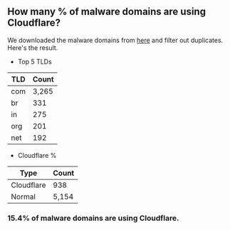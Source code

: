 ## How many % of malware domains are using Cloudflare?


We downloaded the malware domains from [here](https://urlhaus.abuse.ch) and filter out duplicates.
Here's the result.


[//]: # (start replacement)


- Top 5 TLDs

| TLD | Count |
| --- | --- |
| com | 3,265 |
| br | 331 |
| in | 275 |
| org | 201 |
| net | 192 |


- Cloudflare %

| Type | Count |
| --- | --- |
| Cloudflare | 938 |
| Normal | 5,154 |


### 15.4% of malware domains are using Cloudflare.